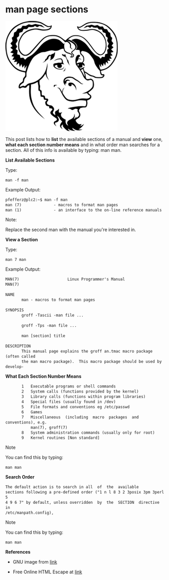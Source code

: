 # man page sections

![gnu_logo](gnu_logo.png)

This post lists how to **list** the available sections of a manual and **view** one, **what each section number means** and in what order man searches for a section. All of this info is available by typing: man man.

**List Available Sections**

Type:

```
man -f man
```

Example Output:

```
pfefferz@plc2:~$ man -f man
man (7)              - macros to format man pages
man (1)              - an interface to the on-line reference manuals
```

Note:

Replace the second man with the manual you're interested in.

**View a Section**

Type:

```
man 7 man
```

Example Output:

```
MAN(7)                     Linux Programmer's Manual                    MAN(7)

NAME
       man - macros to format man pages

SYNOPSIS
       groff -Tascii -man file ...

       groff -Tps -man file ...

       man [section] title

DESCRIPTION
       This manual page explains the groff an.tmac macro package (often called
       the man macro package).  This macro package should be used by  develop‐
```

**What Each Section Number Means**

```
       1   Executable programs or shell commands
       2   System calls (functions provided by the kernel)
       3   Library calls (functions within program libraries)
       4   Special files (usually found in /dev)
       5   File formats and conventions eg /etc/passwd
       6   Games
       7   Miscellaneous  (including  macro  packages  and  conventions), e.g.
           man(7), groff(7)
       8   System administration commands (usually only for root)
       9   Kernel routines [Non standard]
```

Note

You can find this by typing:

```
man man
```

**Search Order**

```
The default action is to search in all  of  the  available
sections following a pre-defined order ("1 n l 8 3 2 3posix 3pm 3perl 5
4 9 6 7" by default, unless overridden  by  the  SECTION  directive  in 
/etc/manpath.config),
```

Note

You can find this by typing:

```
man man
```

**References**

-   GNU image from [link](http://en.wikipedia.org/wiki/GNU_Project)
    
-   Free Online HTML Escape at [link](http://www.freeformatter.com/html-escape.html)